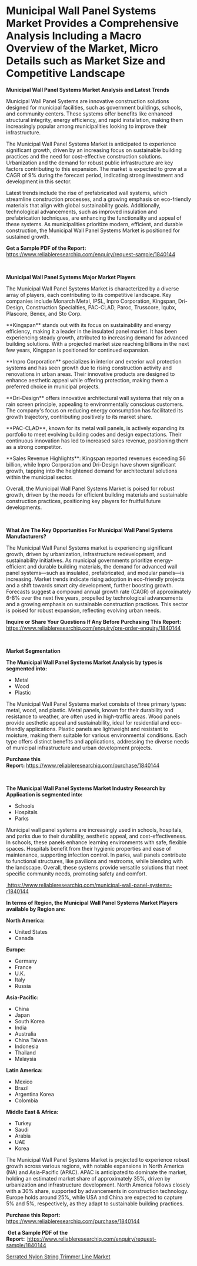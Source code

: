 <p><h1>Municipal Wall Panel Systems Market Provides a Comprehensive Analysis Including a Macro Overview of the Market, Micro Details such as Market Size and Competitive Landscape</h1></p><p><strong>Municipal Wall Panel Systems Market Analysis and Latest Trends</strong></p>
<p><p>Municipal Wall Panel Systems are innovative construction solutions designed for municipal facilities, such as government buildings, schools, and community centers. These systems offer benefits like enhanced structural integrity, energy efficiency, and rapid installation, making them increasingly popular among municipalities looking to improve their infrastructure. </p><p>The Municipal Wall Panel Systems Market is anticipated to experience significant growth, driven by an increasing focus on sustainable building practices and the need for cost-effective construction solutions. Urbanization and the demand for robust public infrastructure are key factors contributing to this expansion. The market is expected to grow at a CAGR of 9% during the forecast period, indicating strong investment and development in this sector.</p><p>Latest trends include the rise of prefabricated wall systems, which streamline construction processes, and a growing emphasis on eco-friendly materials that align with global sustainability goals. Additionally, technological advancements, such as improved insulation and prefabrication techniques, are enhancing the functionality and appeal of these systems. As municipalities prioritize modern, efficient, and durable construction, the Municipal Wall Panel Systems Market is positioned for sustained growth.</p></p>
<p><strong>Get a Sample PDF of the Report:&nbsp;</strong> <a href="https://www.reliableresearchiq.com/enquiry/request-sample/1840144?utm_campaign=2222&utm_medium=2&utm_source=Github&utm_content=ia&utm_term=03022025&utm_id=municipal-wall-panel-systems">https://www.reliableresearchiq.com/enquiry/request-sample/1840144</a></p>
<p>&nbsp;</p>
<p><strong>Municipal Wall Panel Systems Major Market Players</strong></p>
<p><p>The Municipal Wall Panel Systems Market is characterized by a diverse array of players, each contributing to its competitive landscape. Key companies include Monarch Metal, IPSL, Inpro Corporation, Kingspan, Dri-Design, Construction Specialties, PAC-CLAD, Paroc, Trusscore, Iqubx, Plascore, Benex, and Sto Corp.</p><p>**Kingspan** stands out with its focus on sustainability and energy efficiency, making it a leader in the insulated panel market. It has been experiencing steady growth, attributed to increasing demand for advanced building solutions. With a projected market size reaching billions in the next few years, Kingspan is positioned for continued expansion.</p><p>**Inpro Corporation** specializes in interior and exterior wall protection systems and has seen growth due to rising construction activity and renovations in urban areas. Their innovative products are designed to enhance aesthetic appeal while offering protection, making them a preferred choice in municipal projects.</p><p>**Dri-Design** offers innovative architectural wall systems that rely on a rain screen principle, appealing to environmentally conscious customers. The company's focus on reducing energy consumption has facilitated its growth trajectory, contributing positively to its market share.</p><p>**PAC-CLAD**, known for its metal wall panels, is actively expanding its portfolio to meet evolving building codes and design expectations. Their continuous innovation has led to increased sales revenue, positioning them as a strong competitor.</p><p>**Sales Revenue Highlights**: Kingspan reported revenues exceeding $6 billion, while Inpro Corporation and Dri-Design have shown significant growth, tapping into the heightened demand for architectural solutions within the municipal sector.</p><p>Overall, the Municipal Wall Panel Systems Market is poised for robust growth, driven by the needs for efficient building materials and sustainable construction practices, positioning key players for fruitful future developments.</p></p>
<p>&nbsp;</p>
<p><strong>What Are The Key Opportunities For Municipal Wall Panel Systems Manufacturers?</strong></p>
<p><p>The Municipal Wall Panel Systems market is experiencing significant growth, driven by urbanization, infrastructure redevelopment, and sustainability initiatives. As municipal governments prioritize energy-efficient and durable building materials, the demand for advanced wall panel systems—such as insulated, prefabricated, and modular panels—is increasing. Market trends indicate rising adoption in eco-friendly projects and a shift towards smart city development, further boosting growth. Forecasts suggest a compound annual growth rate (CAGR) of approximately 6-8% over the next five years, propelled by technological advancements and a growing emphasis on sustainable construction practices. This sector is poised for robust expansion, reflecting evolving urban needs.</p></p>
<p><strong>Inquire or Share Your Questions If Any Before Purchasing This Report:</strong> <a href="https://www.reliableresearchiq.com/enquiry/pre-order-enquiry/1840144?utm_campaign=2222&utm_medium=2&utm_source=Github&utm_content=ia&utm_term=03022025&utm_id=municipal-wall-panel-systems">https://www.reliableresearchiq.com/enquiry/pre-order-enquiry/1840144</a></p>
<p>&nbsp;</p>
<p><strong>Market Segmentation</strong></p>
<p><strong>The Municipal Wall Panel Systems Market Analysis by types is segmented into:</strong></p>
<p><ul><li>Metal</li><li>Wood</li><li>Plastic</li></ul></p>
<p><p>The Municipal Wall Panel Systems market consists of three primary types: metal, wood, and plastic. Metal panels, known for their durability and resistance to weather, are often used in high-traffic areas. Wood panels provide aesthetic appeal and sustainability, ideal for residential and eco-friendly applications. Plastic panels are lightweight and resistant to moisture, making them suitable for various environmental conditions. Each type offers distinct benefits and applications, addressing the diverse needs of municipal infrastructure and urban development projects.</p></p>
<p><strong>Purchase this Report:&nbsp;</strong><a href="https://www.reliableresearchiq.com/purchase/1840144?utm_campaign=2222&utm_medium=2&utm_source=Github&utm_content=ia&utm_term=03022025&utm_id=municipal-wall-panel-systems">https://www.reliableresearchiq.com/purchase/1840144</a></p>
<p>&nbsp;</p>
<p><strong>The Municipal Wall Panel Systems Market Industry Research by Application is segmented into:</strong></p>
<p><ul><li>Schools</li><li>Hospitals</li><li>Parks</li></ul></p>
<p><p>Municipal wall panel systems are increasingly used in schools, hospitals, and parks due to their durability, aesthetic appeal, and cost-effectiveness. In schools, these panels enhance learning environments with safe, flexible spaces. Hospitals benefit from their hygienic properties and ease of maintenance, supporting infection control. In parks, wall panels contribute to functional structures, like pavilions and restrooms, while blending with the landscape. Overall, these systems provide versatile solutions that meet specific community needs, promoting safety and comfort.</p></p>
<p><a href="https://www.reliableresearchiq.com/municipal-wall-panel-systems-r1840144?utm_campaign=2222&utm_medium=2&utm_source=Github&utm_content=ia&utm_term=03022025&utm_id=municipal-wall-panel-systems">&nbsp;https://www.reliableresearchiq.com/municipal-wall-panel-systems-r1840144</a></p>
<p><strong>In terms of Region, the Municipal Wall Panel Systems Market Players available by Region are:</strong></p>
<p>
    <p> <strong> North America: </strong>
        <ul>
            <li>United States</li>
            <li>Canada</li>
        </ul>
        </p> 
    <p> <strong> Europe: </strong>
        <ul>
            <li>Germany</li>
            <li>France</li>
            <li>U.K.</li>
            <li>Italy</li>
            <li>Russia</li>
        </ul>
        </p> 
    <p> <strong> Asia-Pacific: </strong>
        <ul>
            <li>China</li>
            <li>Japan</li>
            <li>South Korea</li>
            <li>India</li>
            <li>Australia</li>
            <li>China Taiwan</li>
            <li>Indonesia</li>
            <li>Thailand</li>
            <li>Malaysia</li>
        </ul>
        </p> 
    <p> <strong> Latin America: </strong>
        <ul>
            <li>Mexico</li>
            <li>Brazil</li>
            <li>Argentina Korea</li>
            <li>Colombia</li>
        </ul>
        </p> 
    <p> <strong> Middle East & Africa: </strong>
        <ul>
            <li>Turkey</li>
            <li>Saudi</li>
            <li>Arabia</li>
            <li>UAE</li>
            <li>Korea</li>
        </ul>
    </p>
    </p>
<p><p>The Municipal Wall Panel Systems Market is projected to experience robust growth across various regions, with notable expansions in North America (NA) and Asia-Pacific (APAC). APAC is anticipated to dominate the market, holding an estimated market share of approximately 35%, driven by urbanization and infrastructure development. North America follows closely with a 30% share, supported by advancements in construction technology. Europe holds around 25%, while USA and China are expected to capture 5% and 5%, respectively, as they adapt to sustainable building practices.</p></p>
<p><strong>Purchase this Report: </strong><a href="https://www.reliableresearchiq.com/purchase/1840144?utm_campaign=2222&utm_medium=2&utm_source=Github&utm_content=ia&utm_term=03022025&utm_id=municipal-wall-panel-systems">https://www.reliableresearchiq.com/purchase/1840144</a></p>
<p>&nbsp;<strong>Get a Sample PDF of the Report:&nbsp;&nbsp;</strong><a href="https://www.reliableresearchiq.com/enquiry/request-sample/1840144?utm_campaign=2222&utm_medium=2&utm_source=Github&utm_content=ia&utm_term=03022025&utm_id=municipal-wall-panel-systems">https://www.reliableresearchiq.com/enquiry/request-sample/1840144</a></p>
<p><strong></strong></p>
<p><p><a href="https://github.com/rileymgdorcas/Market-Research-Report-List-1/blob/main/serrated-nylon-string-trimmer-line-market.md?utm_campaign=2222&utm_medium=2&utm_source=Github&utm_content=ia&utm_term=03022025&utm_id=municipal-wall-panel-systems">Serrated Nylon String Trimmer Line Market</a></p></p>